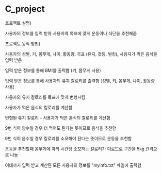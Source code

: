 # C_project

프로젝트 설명)

사용자의 정보를 입력 받아 사용자의 목표에 맞게 운동이나 식단을 추천해줌

프로젝트 동작 방법)

사용자의 성별, 키, 몸무게, 나이, 활동량, 목표 (유지, 컷팅, 벌킹), 사용자가 먹은 음식을 입력 받음

입력 받은 정보를 통해 BMI를 출력함 (키, 몸무게 사용)

입력 받은 정보를 통해 사용자의 유지 칼로리를 출력함 (성별, 키, 몸무게, 나이, 활동량 사용)

사용자의 유지 칼로리를 목표에 맞게 변형시킴

사용자가 먹은 음식의 칼로리를 계산함

변형된 유지 칼로리 - 사용자가 먹은 음식의 칼로리를 계산함

9번 식이 양수일 경우 더 먹어도 된다는 뜻이므로 음식을 추천함

9번 식이 음수일 경우 칼로리를 소모해야 된다는 뜻이므로 운동을 추천함

운동을 추천할때 몸무게에 따라 시간당 소모하는 칼로리가 다르므로 구간을 5kg 간격으로 나눔

여태까지 입력 받고 계산된 모든 사용자의 정보를 "myinfo.txt" 파일에 출력함
